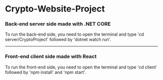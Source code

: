 # Crypto-Website-Project


### Back-end server side made with .NET CORE 
<p>
  To run the back-end side, you need to open the terminal and type 'cd server/CryptoProject' followed by 'dotnet watch run'.
</p>

<hr>

### Front-end client side made with React
<p>
  To run the front-end side, you need to open the terminal and type 'cd client' followed by 'npm install' and 'npm start'.
</p>
